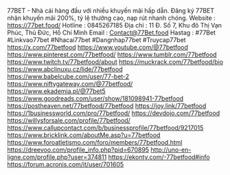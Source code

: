 77BET - Nhà cái hàng đầu với nhiều khuyến mãi hấp dẫn. Đăng ký 77BET nhận khuyến mãi 200%, tỷ lệ thưởng cao, nạp rút nhanh chóng.
Website : https://77bet.food/
Hotline : 0845267185
Địa chỉ : 11 Đ. Số 7, Khu đô Thị Vạn Phúc, Thủ Đức, Hồ Chí Minh
Email : Contact@77Bet.food
Hastag : #77Bet #Linkvao77bet #Nhacai77bet #Dangnhap77bet #Truycap77bet
https://x.com/77betfood
https://www.youtube.com/@77betfood
https://www.pinterest.com/77betfood/
https://www.tumblr.com/77betfood
https://www.twitch.tv/77betfood/about
https://muckrack.com/77betfood/bio
https://www.abclinuxu.cz/lide/77betfood
https://www.babelcube.com/user/77-bet-2
https://www.niftygateway.com/@77betfood/
https://www.ekademia.pl/@77bet5
https://www.goodreads.com/user/show/181098941-77betfood
https://postheaven.net/77betfood/77betfood
https://joy.link/77betfood
https://1businessworld.com/pro/77betfood/
https://devdojo.com/77betfood
https://willysforsale.com/profile/77betfood/
https://www.callupcontact.com/b/businessprofile/77betfood/9217015
https://www.bricklink.com/aboutMe.asp?u=77betfood
https://www.foroatletismo.com/foro/members/77betfood.html
https://dreevoo.com/profile_info.php?pid=670895
http://uno-en-ligne.com/profile.php?user=374811
https://ekonty.com/-77betfood#info
https://forum.acronis.com/it/user/701605
